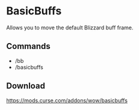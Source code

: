 # BasicBuffs
Allows you to move the default Blizzard buff frame.

## Commands
* /bb
* /basicbuffs

## Download
https://mods.curse.com/addons/wow/basicbuffs